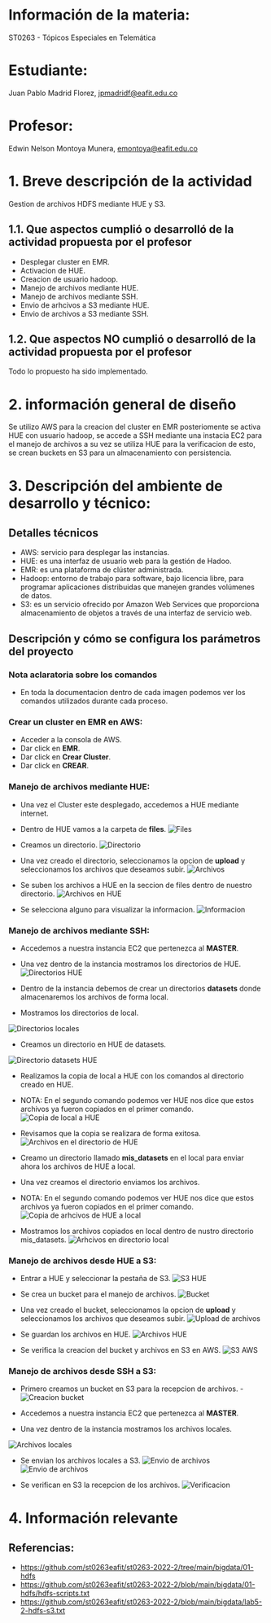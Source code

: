 # Información de la materia:
ST0263 - Tópicos Especiales en Telemática

# Estudiante:
Juan Pablo Madrid Florez, jpmadridf@eafit.edu.co

# Profesor:
Edwin Nelson Montoya Munera, [emontoya@eafit.edu.co](mailto:emontoya@eafit.edu.co)

# 1. Breve descripción de la actividad
Gestion de archivos HDFS mediante HUE y S3.

## 1.1. Que aspectos cumplió o desarrolló de la actividad propuesta por el profesor
- Desplegar cluster en EMR.
- Activacion de HUE.
- Creacion de usuario hadoop.
- Manejo de archivos mediante HUE.
- Manejo de archivos mediante SSH.
- Envio de arhcivos a S3 mediante HUE.
- Envio de archivos a S3 mediante SSH.

## 1.2. Que aspectos NO cumplió o desarrolló de la actividad propuesta por el profesor
Todo lo propuesto ha sido implementado.

# 2. información general de diseño
Se utilizo AWS para la creacion del cluster en EMR posteriomente se activa HUE con usuario hadoop, se accede a SSH mediante una instacia EC2 para el manejo de archivos
a su vez se utiliza HUE para la verificacion de esto, se crean buckets en S3 para un almacenamiento con persistencia.

# 3. Descripción del ambiente de desarrollo y técnico:

## Detalles técnicos
- AWS: servicio para desplegar las instancias.
- HUE: es una interfaz de usuario web para la gestión de Hadoo.
- EMR: es una plataforma de clúster administrada.
- Hadoop: entorno de trabajo para software, bajo licencia libre, para programar aplicaciones distribuidas que manejen grandes volúmenes de datos.
- S3: es un servicio ofrecido por Amazon Web Services que proporciona almacenamiento de objetos a través de una interfaz de servicio web. 

## Descripción y cómo se configura los parámetros del proyecto 

### Nota aclaratoria sobre los comandos
- En toda la documentacion dentro de cada imagen podemos ver los comandos utilizados durante cada proceso.

### Crear un cluster en EMR en AWS:
- Acceder a la consola de AWS.
- Dar click en **EMR**.
- Dar click en **Crear Cluster**.
- Dar click en **CREAR**.

### Manejo de archivos mediante HUE:
- Una vez el Cluster este desplegado, accedemos a HUE mediante internet.
- Dentro de HUE vamos a la carpeta de **files**.
![Files](https://github.com/jpmadridf/Topicos-de-telematica/blob/main/Lab%205.2/HUE/1.%20Entramos%20a%20files.png)

- Creamos un directorio.
![Directorio](https://github.com/jpmadridf/Topicos-de-telematica/blob/main/Lab%205.2/HUE/2.%20Se%20crea%20un%20directorio.png)

- Una vez creado el directorio, seleccionamos la opcion de **upload** y seleccionamos los archivos que deseamos subir.
![Archivos](https://github.com/jpmadridf/Topicos-de-telematica/blob/main/Lab%205.2/HUE/3.%20Se%20selecciona%20el%20archivo%20a%20subir.png)

- Se suben los archivos a HUE en la seccion de files dentro de nuestro directorio.
![Archivos en HUE](https://github.com/jpmadridf/Topicos-de-telematica/blob/main/Lab%205.2/HUE/4.%20Se%20suben%20los%20archivos.png)

- Se selecciona alguno para visualizar la informacion.
![Informacion](https://github.com/jpmadridf/Topicos-de-telematica/blob/main/Lab%205.2/HUE/5.%20Permite%20la%20visualizacion%20de%20los%20archivos.png)

### Manejo de archivos mediante SSH:
- Accedemos a nuestra instancia EC2 que pertenezca al **MASTER**.
- Una vez dentro de la instancia mostramos los directorios de HUE.
![Directorios HUE](https://github.com/jpmadridf/Topicos-de-telematica/blob/main/Lab%205.2/SSH/1.%20Mostrar%20directorios.png)

- Dentro de la instancia debemos de crear un directorios **datasets** donde almacenaremos los archivos de forma local.
- Mostramos los directorios de local.

![Directorios locales](https://github.com/jpmadridf/Topicos-de-telematica/blob/main/Lab%205.2/SSH/2.%20Mostrar%20directorios%20local%20con%20datasets.png)
- Creamos un directorio en HUE de datasets.

![Directorio datasets HUE](https://github.com/jpmadridf/Topicos-de-telematica/blob/main/Lab%205.2/SSH/3.%20creacion%20directorio%20en%20hadoop%20de%20datasets.png)

- Realizamos la copia de local a HUE con los comandos al directorio creado en HUE.
- NOTA: En el segundo comando podemos ver HUE nos dice que estos archivos ya fueron copiados en el primer comando.
![Copia de local a HUE](https://github.com/jpmadridf/Topicos-de-telematica/blob/main/Lab%205.2/SSH/4.%20Copia%20de%20local%20a%20HUE.png)

- Revisamos que la copia se realizara de forma exitosa.
![Archivos en el directorio de HUE](https://github.com/jpmadridf/Topicos-de-telematica/blob/main/Lab%205.2/SSH/5.%20Lista%20de%20datasets%20en%20hadoop.png)

- Creamo un directorio llamado **mis_datasets** en el local para enviar ahora los archivos de HUE a local.
- Una vez creamos el directorio enviamos los archivos.
- NOTA: En el segundo comando podemos ver HUE nos dice que estos archivos ya fueron copiados en el primer comando.
![Copia de arhcivos de HUE a local](https://github.com/jpmadridf/Topicos-de-telematica/blob/main/Lab%205.2/SSH/6.%20Copiar%20desde%20HDFS%20hacia%20local.png)

- Mostramos los archivos copiados en local dentro de nustro directorio mis_datasets.
![Arhcivos en directorio local](https://github.com/jpmadridf/Topicos-de-telematica/blob/main/Lab%205.2/SSH/7.%20Lista%20de%20archivo%20que%20se%20copiaron.png)

### Manejo de archivos desde HUE a S3:
- Entrar a HUE y seleccionar la pestaña de S3.
![S3 HUE](https://github.com/jpmadridf/Topicos-de-telematica/blob/main/Lab%205.2/S3%20HUE/1.%20Entrar%20a%20HUE%20y%20estar%20en%20la%20pestana%20de%20S3.png)

- Se crea un bucket para el manejo de archivos.
![Bucket](https://github.com/jpmadridf/Topicos-de-telematica/blob/main/Lab%205.2/S3%20HUE/2.%20Se%20crea%20un%20bucket.png)

-  Una vez creado el bucket, seleccionamos la opcion de **upload** y seleccionamos los archivos que deseamos subir.
![Upload de archivos](https://github.com/jpmadridf/Topicos-de-telematica/blob/main/Lab%205.2/S3%20HUE/3.%20Se%20selecciona%20los%20archivos%20y%20se%20suben.png)

- Se guardan los archivos en HUE.
![Archivos HUE](https://github.com/jpmadridf/Topicos-de-telematica/blob/main/Lab%205.2/S3%20HUE/4.%20Quedan%20los%20datos%20en%20S3.png)

- Se verifica la creacion del bucket y archivos en S3 en AWS.
![S3 AWS](https://github.com/jpmadridf/Topicos-de-telematica/blob/main/Lab%205.2/S3%20HUE/5.%20Se%20revisa%20AWS.png)

### Manejo de archivos desde SSH a S3:
- Primero creamos un bucket en S3 para la recepcion de archivos.
-![Creacion bucket](https://github.com/jpmadridf/Topicos-de-telematica/blob/main/Lab%205.2/S3%20SSH/0.%20Creacion%20de%20bucket.png)

- Accedemos a nuestra instancia EC2 que pertenezca al **MASTER**.
- Una vez dentro de la instancia mostramos los archivos locales.

![Archivos locales](https://github.com/jpmadridf/Topicos-de-telematica/blob/main/Lab%205.2/S3%20SSH/1.%20Se%20conecta%20via%20SSH%20y%20se%20confirma%20la%20existencia%20de%20los%20archivos.png)

- Se envian los archivos locales a S3.
![Envio de archivos](https://github.com/jpmadridf/Topicos-de-telematica/blob/main/Lab%205.2/S3%20SSH/2.%20Se%20realiza%20la%20copia%20a%20un%20nuevo%20bucket.png)
![Envio de archivos](https://github.com/jpmadridf/Topicos-de-telematica/blob/main/Lab%205.2/S3%20SSH/2.1%20Se%20copian%20el%20resto%20de%20archivos.png)

- Se verifican en S3 la recepcion de los archivos.
![Verificacion](https://github.com/jpmadridf/Topicos-de-telematica/blob/main/Lab%205.2/S3%20SSH/3.%20se%20confirma%20la%20existencia%20de%20los%20datos%20en%20S3.png)


# 4. Información relevante

## Referencias:
- https://github.com/st0263eafit/st0263-2022-2/tree/main/bigdata/01-hdfs
- https://github.com/st0263eafit/st0263-2022-2/blob/main/bigdata/01-hdfs/hdfs-scripts.txt
- https://github.com/st0263eafit/st0263-2022-2/blob/main/bigdata/lab5-2-hdfs-s3.txt

